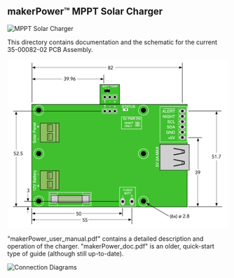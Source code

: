 ## makerPower™ MPPT Solar Charger

![MPPT Solar Charger](pictures/35_00082_02.png)

This directory contains documentation and the schematic for the current 35-00082-02 PCB Assembly.

![Dimensions](pictures/board_conn_dim.png)

"makerPower\_user\_manual.pdf" contains a detailed description and operation of the charger.  "makerPower\_doc.pdf" is an older, quick-start type of guide (although still up-to-date).


![Connection Diagrams](pictures/connection_diagrams.png)